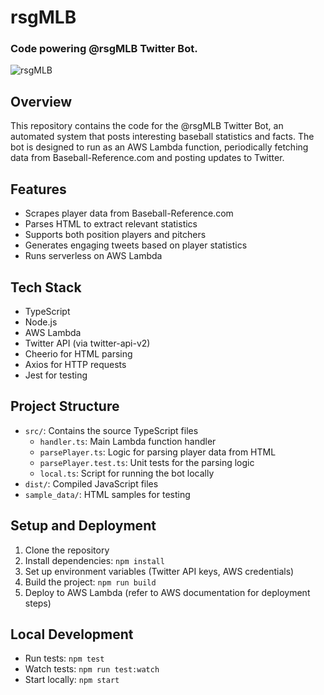 # rsgMLB
### Code powering @rsgMLB Twitter Bot. 

![rsgMLB](https://i.imgur.com/ltkGprY.png)

## Overview

This repository contains the code for the @rsgMLB Twitter Bot, an automated system that posts interesting baseball statistics and facts. The bot is designed to run as an AWS Lambda function, periodically fetching data from Baseball-Reference.com and posting updates to Twitter.

## Features

- Scrapes player data from Baseball-Reference.com
- Parses HTML to extract relevant statistics
- Supports both position players and pitchers
- Generates engaging tweets based on player statistics
- Runs serverless on AWS Lambda

## Tech Stack

- TypeScript
- Node.js
- AWS Lambda
- Twitter API (via twitter-api-v2)
- Cheerio for HTML parsing
- Axios for HTTP requests
- Jest for testing

## Project Structure

- `src/`: Contains the source TypeScript files
  - `handler.ts`: Main Lambda function handler
  - `parsePlayer.ts`: Logic for parsing player data from HTML
  - `parsePlayer.test.ts`: Unit tests for the parsing logic
  - `local.ts`: Script for running the bot locally
- `dist/`: Compiled JavaScript files
- `sample_data/`: HTML samples for testing

## Setup and Deployment

1. Clone the repository
2. Install dependencies: `npm install`
3. Set up environment variables (Twitter API keys, AWS credentials)
4. Build the project: `npm run build`
5. Deploy to AWS Lambda (refer to AWS documentation for deployment steps)

## Local Development

- Run tests: `npm test`
- Watch tests: `npm run test:watch`
- Start locally: `npm start`


